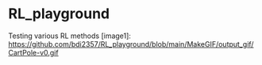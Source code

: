 # RL_playground
Testing various RL methods
[image1]: https://github.com/bdi2357/RL_playground/blob/main/MakeGIF/output_gif/CartPole-v0.gif
